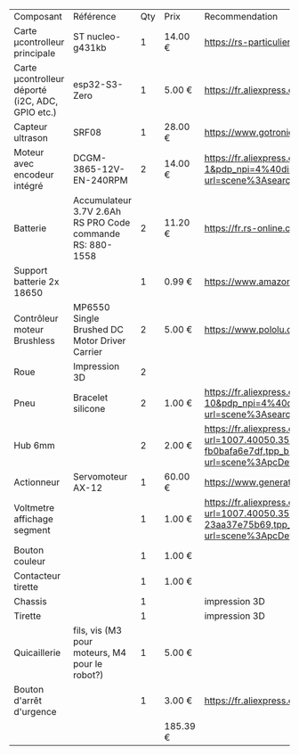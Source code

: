 | | | | | | | | |
|-|-|-|-|-|-|-|-|
|Composant|Référence|Qty|Prix|Recommendation|Source Alternative 1|Source Alternative 2|Notes|
|Carte µcontrolleur principale|ST nucleo-g431kb|1| 14.00 € |https://rs-particuliers.com/Product.aspx?Product=1962534|https://www.mouser.fr/ProductDetail/STMicroelectronics/NUCLEO-G431KB?qs=T3oQrply3y8wb4tYAWO69g%3D%3D|https://fr.farnell.com/stmicroelectronics/nucleo-g431kb/carte-de-dev-32-bits-arm-cortex/dp/3132398| |
|Carte µcontrolleur déporté (i2C, ADC, GPIO etc.)|esp32-S3-Zero|1| 5.00 € |https://fr.aliexpress.com/item/1005006427985041.html?spm=a2g0o.order_list.order_list_main.5.2f575e5b5yy3Xb&gatewayAdapt=glo2fra| |https://thepihut.com/products/esp32-s3-zero-mini-development-board|https://www.waveshare.com/wiki/ESP32-S3-Zero https://community.platformio.org/t/esp32-s3-zero-does-not-work-on-platformio/40297/8|
|Capteur ultrason|SRF08|1| 28.00 € |https://www.gotronic.fr/art-transducteur-a-ultrasons-srf08-11486.htm| | | |
|Moteur avec encodeur intégré|DCGM-3865-12V-EN-240RPM|2| 14.00 € |https://fr.aliexpress.com/item/1005007285364603.html?spm=a2g0o.productlist.main.3.6a1c37d12xcTJg&algo_pvid=012934d4-9c94-4c4b-9b6a-758cae579044&algo_exp_id=012934d4-9c94-4c4b-9b6a-758cae579044-1&pdp_npi=4%40dis%21EUR%2113.39%2113.39%21%21%21101.13%21101.13%21%40211b612517308462794274785ef6c5%2112000040070688349%21sea%21FR%21809819919%21X&curPageLogUid=GXHEeNecsPJz&utparam-url=scene%3Asearch%7Cquery_from%3A| | |https://www.waveshare.com/wiki/DCGM-3865-12V-EN-240RPM|
|Batterie|Accumulateur 3.7V 2.6Ah RS PRO Code commande RS:     880-1558|2| 11.20 € |https://fr.rs-online.com/web/p/piles-rechargeables-taille-speciale/8801558| | | |
|Support batterie 2x 18650| |1| 0.99 € |https://www.amazon.fr/GTIWUNG-Batterie-Plastique-Rangement-Interrupteur/dp/B08BNB6KBS?th=1| | | |
|Contrôleur moteur Brushless|MP6550 Single Brushed DC Motor Driver Carrier|2| 5.00 € |https://www.pololu.com/product/4733| | | |
|Roue|Impression 3D|2| | | | | |
|Pneu|Bracelet silicone|2| 1.00 € |https://fr.aliexpress.com/item/1005008016018874.html?spm=a2g0o.productlist.main.21.75d85d48ZBmSoi&algo_pvid=0bdbd761-19cb-4818-b019-adf141dcbc11&algo_exp_id=0bdbd761-19cb-4818-b019-adf141dcbc11-10&pdp_npi=4%40dis%21EUR%213.66%213.66%21%21%213.89%213.89%21%40211b80d117308459123971284eef4d%2112000043258803535%21sea%21FR%21809819919%21X&curPageLogUid=Ct4eSUkaO0aS&utparam-url=scene%3Asearch%7Cquery_from%3A| | | |
|Hub 6mm| |2| 2.00 € |https://fr.aliexpress.com/item/1005001995993529.html?spm=a2g0o.detail.pcDetailTopMoreOtherSeller.2.300bLhHFLhHFB5&gps-id=pcDetailTopMoreOtherSeller&scm=1007.40050.354490.0&scm_id=1007.40050.354490.0&scm-url=1007.40050.354490.0&pvid=3efd1d55-0eed-4c64-865b-fb0bafa6e7df&_t=gps-id:pcDetailTopMoreOtherSeller,scm-url:1007.40050.354490.0,pvid:3efd1d55-0eed-4c64-865b-fb0bafa6e7df,tpp_buckets:668%232846%238113%231998&pdp_npi=4%40dis%21EUR%214.09%214.09%21%21%2130.89%2130.89%21%40211b812f17308480697715475e2f82%2112000018356081896%21rec%21FR%21809819919%21X&utparam-url=scene%3ApcDetailTopMoreOtherSeller%7Cquery_from%3A|https://fr.aliexpress.com/item/1005003878613208.html?spm=a2g0o.detail.pcDetailTopMoreOtherSeller.2.1091LQg0LQg0pt&gps-id=pcDetailTopMoreOtherSeller&scm=1007.40050.354490.0&scm_id=1007.40050.354490.0&scm-url=1007.40050.354490.0&pvid=d5506569-f526-4a35-8536-0a9bfe9680be&_t=gps-id:pcDetailTopMoreOtherSeller,scm-url:1007.40050.354490.0,pvid:d5506569-f526-4a35-8536-0a9bfe9680be,tpp_buckets:668%232846%238113%231998&pdp_npi=4%40dis%21EUR%210.95%210.95%21%21%217.21%217.12%21%40211b807017308477872116775ef8c1%2112000027374377196%21rec%21FR%21809819919%21XZ&utparam-url=scene%3ApcDetailTopMoreOtherSeller%7Cquery_from%3A| | |
|Actionneur|Servomoteur AX-12|1| 60.00 € |https://www.generationrobots.com/fr/401075-servomoteur-dynamixel-ax-12-a-robotis.html| | | |
|Voltmetre affichage segment| |1| 1.00 € |https://fr.aliexpress.com/item/1005007102849333.html?spm=a2g0o.detail.pcDetailTopMoreOtherSeller.1.f6ad07G607G6DJ&gps-id=pcDetailTopMoreOtherSeller&scm=1007.40050.354490.0&scm_id=1007.40050.354490.0&scm-url=1007.40050.354490.0&pvid=9cf00366-c9a2-4a32-b2e7-23aa37e75b69&_t=gps-id:pcDetailTopMoreOtherSeller,scm-url:1007.40050.354490.0,pvid:9cf00366-c9a2-4a32-b2e7-23aa37e75b69,tpp_buckets:668%232846%238113%231998&pdp_npi=4%40dis%21EUR%211.57%211.53%21%21%2111.89%2111.59%21%40211b653717308473456885705e6225%2112000039408716013%21rec%21FR%21809819919%21XZ&utparam-url=scene%3ApcDetailTopMoreOtherSeller%7Cquery_from%3A| | | |
|Bouton couleur| |1| 1.00 € | | | | |
|Contacteur tirette| |1| 1.00 € | | | | |
|Chassis| |1| |impression 3D| | | |
|Tirette| |1| |impression 3D| | | |
|Quicaillerie|fils, vis (M3 pour moteurs, M4 pour le robot?)|1| 5.00 € | | | | |
|Bouton d'arrêt d'urgence| |1| 3.00 € |https://fr.aliexpress.com/item/1005007032434334.html?spm=a2g0o.order_list.order_list_main.5.21ef5e5bz90poK&gatewayAdapt=glo2fra|https://fr.aliexpress.com/item/1005006797838411.html?spm=a2g0o.order_list.order_list_main.10.21ef5e5bz90poK&gatewayAdapt=glo2fra| | |
| | | | 185.39 € | | | | |

